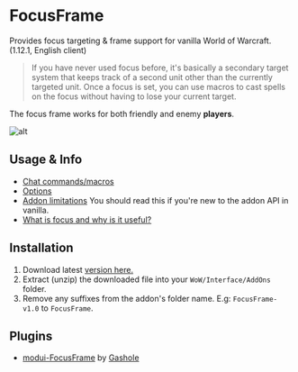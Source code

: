 # FocusFrame
Provides focus targeting & frame support for vanilla World of Warcraft. (1.12.1, English client)

>If you have never used focus before, it's basically a secondary target system that keeps track of a second unit other than the currently targeted unit. Once a focus is set, you can use macros to cast spells on the focus without having to lose your current target.

The focus frame works for both friendly and enemy **players**.


![alt](http://i.imgur.com/OEcWwgU.jpg)

## Usage & Info
- [Chat commands/macros](https://github.com/wardz/FocusFrame/wiki/Commands)
- [Options](https://github.com/wardz/FocusFrame/wiki/Options)
- [Addon limitations](https://github.com/wardz/FocusFrame/wiki/Limitations) You should read this if you're new to the addon API in vanilla.
- [What is focus and why is it useful?](http://wow.gamepedia.com/Focus_target) 

## Installation
1. Download latest [version here.](https://github.com/wardz/FocusFrame/releases)
2. Extract (unzip) the downloaded file into your `WoW/Interface/AddOns` folder.
3. Remove any suffixes from the addon's folder name. E.g: `FocusFrame-v1.0` to `FocusFrame`.

## Plugins
- [modui-FocusFrame](https://github.com/gashole/modui-FocusFrame) by [Gashole](https://github.com/gashole)
